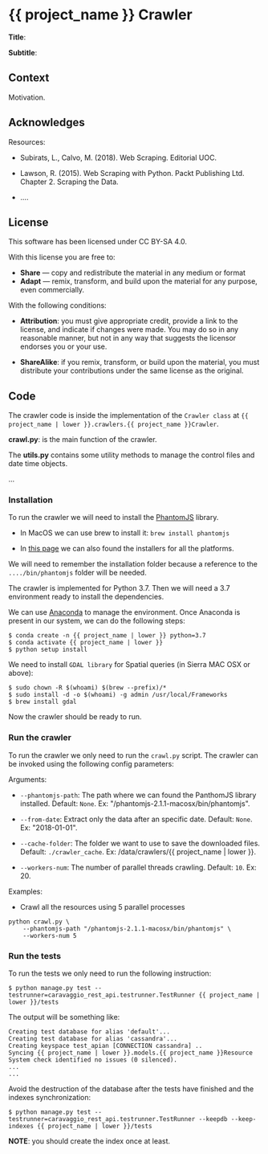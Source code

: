 # {{ project_name }} Crawler

__Title__:

__Subtitle__:


## Context

Motivation.


## Acknowledges

Resources:

- Subirats, L., Calvo, M. (2018). Web Scraping. Editorial UOC.

- Lawson, R. (2015). Web Scraping with Python. Packt Publishing Ltd. Chapter 2. Scraping the Data.

- .... 


## License

This software has been licensed under CC BY-SA 4.0.

With this license you are free to:

- __Share__ — copy and redistribute the material in any medium or format
- __Adapt__ — remix, transform, and build upon the material
for any purpose, even commercially.

With the following conditions:

- __Attribution__: you must give appropriate credit, provide a link to the license, and indicate if changes were made. You may do so in any reasonable manner, but not in any way that suggests the licensor endorses you or your use.

- __ShareAlike__: if you remix, transform, or build upon the material, you must distribute your contributions under the same license as the original.
 
 
 ## Code

The crawler code is inside the implementation of the `Crawler class` at `{{ project_name | lower }}.crawlers.{{ project_name }}Crawler`. 

__crawl.py__: is the main function of the crawler. 

The __utils.py__ contains some utility methods to manage the control files and date time objects. 

...

### Installation

To run the crawler we will need to install the [PhantomJS](http://phantomjs.org/) library.

- In MacOS we can use brew to install it: `brew install phantomjs`

- In [this page](http://phantomjs.org/download.html) we can also found the installers for all the platforms.

We will need to remember the installation folder because a reference to the `..../bin/phantomjs` folder will be needed. 

The crawler is implemented for Python 3.7. Then we will need a 3.7 environment ready to install the dependencies.

We can use [Anaconda](https://conda.io/docs/installation.html) to manage the environment. Once Anaconda is present in our system, we can do the following steps:

```
$ conda create -n {{ project_name | lower }} python=3.7
$ conda activate {{ project_name | lower }}
$ python setup install
``` 

We need to install `GDAL library` for Spatial queries (in Sierra MAC OSX or above):

```
$ sudo chown -R $(whoami) $(brew --prefix)/*
$ sudo install -d -o $(whoami) -g admin /usr/local/Frameworks
$ brew install gdal

```

Now the crawler should be ready to run.

### Run the crawler

To run the crawler we only need to run the `crawl.py` script. The crawler can be invoked using the following config parameters:

Arguments:

- `--phantomjs-path`: The path where we can found the PanthomJS library installed. Default: `None`. Ex: "/phantomjs-2.1.1-macosx/bin/phantomjs".

- `--from-date`: Extract only the data after an specific date. Default: `None`. Ex: "2018-01-01".

- `--cache-folder`: The folder we want to use to save the downloaded files. Default: `./crawler_cache`. Ex: /data/crawlers/{{ project_name | lower }}.

- `--workers-num`: The number of parallel threads crawling. Default: `10`. Ex: 20.


Examples:

- Crawl all the resources using 5 parallel processes

```
python crawl.py \
    --phantomjs-path "/phantomjs-2.1.1-macosx/bin/phantomjs" \
    --workers-num 5
```

### Run the tests

To run the tests we only need to run the following instruction:

```
$ python manage.py test --testrunner=caravaggio_rest_api.testrunner.TestRunner {{ project_name | lower }}/tests
```

The output will be something like:

```
Creating test database for alias 'default'...
Creating test database for alias 'cassandra'...
Creating keyspace test_apian [CONNECTION cassandra] ..
Syncing {{ project_name | lower }}.models.{{ project_name }}Resource
System check identified no issues (0 silenced).
...
...
```

Avoid the destruction of the database after the tests have finished and the indexes synchronization:

```
$ python manage.py test --testrunner=caravaggio_rest_api.testrunner.TestRunner --keepdb --keep-indexes {{ project_name | lower }}/tests
```

__NOTE__: you should create the index once at least.